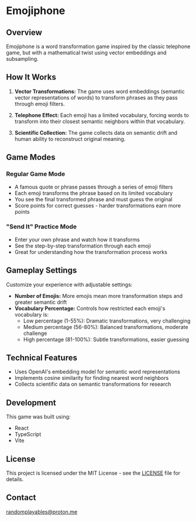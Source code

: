 # Emojiphone

## Overview

Emojiphone is a word transformation game inspired by the classic telephone game, but with a mathematical twist using vector embeddings and subsampling.

## How It Works

1. **Vector Transformations:** The game uses word embeddings (semantic vector representations of words) to transform phrases as they pass through emoji filters.

2. **Telephone Effect:** Each emoji has a limited vocabulary, forcing words to transform into their closest semantic neighbors within that vocabulary.

3. **Scientific Collection:** The game collects data on semantic drift and human ability to reconstruct original meaning.

## Game Modes

### Regular Game Mode
- A famous quote or phrase passes through a series of emoji filters
- Each emoji transforms the phrase based on its limited vocabulary
- You see the final transformed phrase and must guess the original
- Score points for correct guesses - harder transformations earn more points

### "Send It" Practice Mode
- Enter your own phrase and watch how it transforms
- See the step-by-step transformation through each emoji
- Great for understanding how the transformation process works

## Gameplay Settings

Customize your experience with adjustable settings:

- **Number of Emojis:** More emojis mean more transformation steps and greater semantic drift
- **Vocabulary Percentage:** Controls how restricted each emoji's vocabulary is:
  - Low percentage (1-55%): Dramatic transformations, very challenging
  - Medium percentage (56-80%): Balanced transformations, moderate challenge
  - High percentage (81-100%): Subtle transformations, easier guessing

## Technical Features

- Uses OpenAI's embedding model for semantic word representations
- Implements cosine similarity for finding nearest word neighbors
- Collects scientific data on semantic transformations for research

## Development

This game was built using:
- React
- TypeScript
- Vite

## License

This project is licensed under the MIT License - see the [LICENSE](LICENSE) file for details.

## Contact

randomplayables@proton.me
